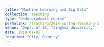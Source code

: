 ```yaml
---
title: "Machine Learning and Big Data"
collection: teaching
type: "Undergraduate course"
permalink: /teaching/2014-spring-teaching-1
venue: "Dept. of IE, Tsinghua University"
date: 2019-01-01
location: "City, Country"
---
```



